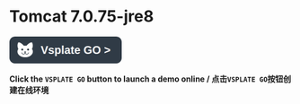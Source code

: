 # Tomcat 7.0.75-jre8

<a href="https://www.vsplate.com/?docker-compose=https://github.com/vsplate/dcenvs/tomcat/7.0.75-jre8"><img alt="VSPLATE GO" src="https://raw.githubusercontent.com/vsplate/images/master/vsgo_btn.png" width="200px"></a>

**Click the `VSPLATE GO` button to launch a demo online / 点击`VSPLATE GO`按钮创建在线环境**
